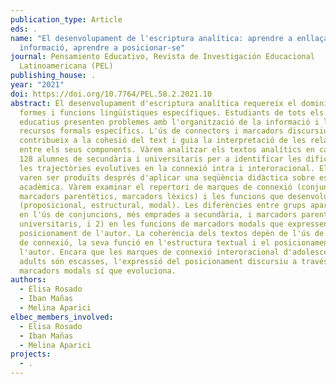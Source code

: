 ```yaml
---
publication_type: Article
eds: .
name: "El desenvolupament de l'escriptura analítica: aprendre a enllaçar la
  informació, aprendre a posicionar-se"
journal: Pensamiento Educativo, Revista de Investigación Educacional
  Latinoamericana (PEL)
publishing_house: .
year: "2021"
doi: https://doi.org/10.7764/PEL.58.2.2021.10
abstract: El desenvolupament d'escriptura analítica requereix el domini de
  formes i funcions lingüístiques específiques. Estudiants de tots els nivells
  educatius presenten problemes amb l'organització de la informació i l'ús de
  recursos formals específics. L'ús de connectors i marcadors discursius
  contribueix a la cohesió del text i guia la interpretació de les relacions
  entre els seus components. Vàrem analitzar els textos analítics en català de
  128 alumnes de secundària i universitaris per a identificar les dificultats i
  les trajectòries evolutives en la connexió intra i interoracional. Els textos
  varen ser produïts després d'aplicar una seqüència didàctica sobre escriptura
  acadèmica. Vàrem examinar el repertori de marques de connexió (conjuncions,
  marcadors parentètics, marcadors lèxics) i les funcions que desenvolupen
  (proposicional, estructural, modal). Les diferències entre grups apareixen 1)
  en l'ús de conjuncions, més emprades a secundària, i marcadors parentètics, en
  universitaris, i 2) en les funcions de marcadors modals que expressen el
  posicionament de l'autor. La coherència dels textos depèn de l'ús de marques
  de connexió, la seva funció en l'estructura textual i el posicionament de
  l'autor. Encara que les marques de connexió interoracional d'adolescents i
  adults són escasses, l'expressió del posicionament discursiu a través de
  marcadors modals sí que evoluciona.
authors:
  - Elisa Rosado
  - Iban Mañas
  - Melina Aparici
elbec_members_involved:
  - Elisa Rosado
  - Iban Mañas
  - Melina Aparici
projects:
  - .
---
```

